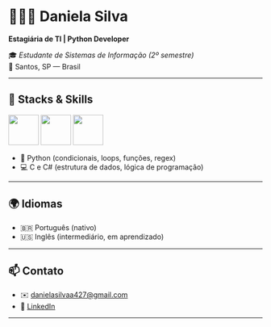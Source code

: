 # 👩🏻‍💻 Daniela Silva  
**Estagiária de TI | Python Developer**

🎓 *Estudante de Sistemas de Informação (2º semestre)*  
📍 Santos, SP — Brasil  

---

## 🚀 Stacks & Skills
<p align="left">
  <img src="URL_CSHARP" width="60"/>
  <img src="URL_C" width="60"/>
  <img src="URL_PYTHON" width="60"/>
</p>

- 🐍 Python (condicionais, loops, funções, regex)
- 💻 C e C# (estrutura de dados, lógica de programação)

---

## 🌍 Idiomas

- 🇧🇷 Português (nativo)  
- 🇺🇸 Inglês (intermediário, em aprendizado)

---

## 📫 Contato

- ✉️ danielasilvaa427@gmail.com  
- 💼 [LinkedIn](https://www.linkedin.com/in/daniela-da-silva-880b04293/)

---
